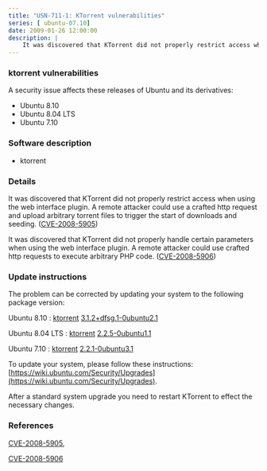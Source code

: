 ```yaml
---
title: "USN-711-1: KTorrent vulnerabilities"
series: [ ubuntu-07.10]
date: 2009-01-26 12:00:00
description: |
    It was discovered that KTorrent did not properly restrict access when using the web interface plugin. A remote attacker could use a crafted http request and upload arbitrary torrent files to trigger the start of downloads and seeding. ([CVE-2008-5905](http://people.ubuntu.com/~ubuntu-security/cve/CVE-2008-5905))
--- 
```

 
### ktorrent vulnerabilities

A security issue affects these releases of Ubuntu and its derivatives:

* Ubuntu 8.10
* Ubuntu 8.04 LTS
* Ubuntu 7.10

### Software description

* ktorrent 

### Details

It was discovered that KTorrent did not properly restrict access when using the web interface plugin. A remote attacker could use a crafted http request and upload arbitrary torrent files to trigger the start of downloads and seeding. ([CVE-2008-5905](http://people.ubuntu.com/~ubuntu-security/cve/CVE-2008-5905))

It was discovered that KTorrent did not properly handle certain parameters when using the web interface plugin. A remote attacker could use crafted http requests to execute arbitrary PHP code. ([CVE-2008-5906](http://people.ubuntu.com/~ubuntu-security/cve/CVE-2008-5906)) 

### Update instructions

The problem can be corrected by updating your system to the following package version:

Ubuntu 8.10
 : [ktorrent](https://launchpad.net/ubuntu/+source/ktorrent) <span> [3.1.2+dfsg.1-0ubuntu2.1](https://launchpad.net/ubuntu/+source/ktorrent/3.1.2+dfsg.1-0ubuntu2.1) </span> 

Ubuntu 8.04 LTS
 : [ktorrent](https://launchpad.net/ubuntu/+source/ktorrent) <span> [2.2.5-0ubuntu1.1](https://launchpad.net/ubuntu/+source/ktorrent/2.2.5-0ubuntu1.1) </span> 

Ubuntu 7.10
 : [ktorrent](https://launchpad.net/ubuntu/+source/ktorrent) <span> [2.2.1-0ubuntu3.1](https://launchpad.net/ubuntu/+source/ktorrent/2.2.1-0ubuntu3.1) </span> 

To update your system, please follow these instructions: [https://wiki.ubuntu.com/Security/Upgrades](https://wiki.ubuntu.com/Security/Upgrades).

After a standard system upgrade you need to restart KTorrent to effect the necessary changes. 

### References

 [CVE-2008-5905](http://people.ubuntu.com/~ubuntu-security/cve/CVE-2008-5905), 

 [CVE-2008-5906](http://people.ubuntu.com/~ubuntu-security/cve/CVE-2008-5906)
 
